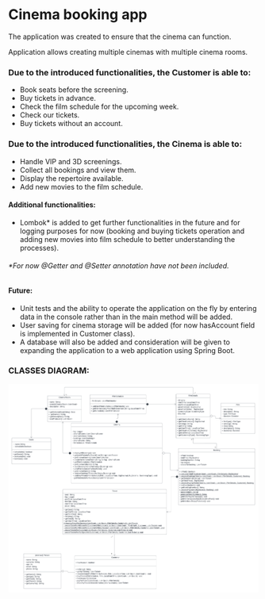 # Cinema booking app 
The application was created to ensure that the cinema can function. 

Application allows creating multiple cinemas with multiple cinema rooms.

### Due to the introduced functionalities, the Customer is able to:
-  Book seats before the screening.
-  Buy tickets in advance.
-  Check the film schedule for the upcoming week.
-  Check our tickets.
-  Buy tickets without an account.
### Due to the introduced functionalities, the Cinema is able to:
-  Handle VIP and 3D screenings.
-  Collect all bookings and view them.
-  Display the repertoire available.
-  Add new movies to the film schedule.

#### Additional functionalities:
- Lombok* is added to get further functionalities in the future and for logging purposes for now (booking and buying tickets operation and adding new movies into film schedule to better understanding the processes).
###### *For now @Getter and @Setter annotation have not been included.
#### Future:
 -  Unit tests and the ability to operate the application on the fly by entering data in the console rather than in the main method will be added.
-  User saving for cinema storage will be added (for now hasAccount field is implemented in Customer class).
-  A database will also be added and consideration will be given to expanding the application to a web application using Spring Boot.
### CLASSES DIAGRAM:
![CINEMA_DIAGRAM](cinema-diagram.png)